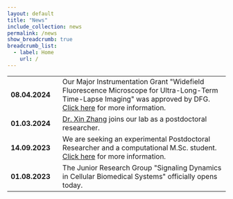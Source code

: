 ```yaml
---
layout: default
title: "News"
include_collection: news
permalink: /news
show_breadcrumb: true
breadcrumb_list:
  - label: Home
    url: /
---
```


<div id="main">
<table><tbody>
  <tr>
    <td style="padding-right:20px"><strong>08.04.2024</strong></td> 
    <td>Our Major Instrumentation Grant "Widefield Fluorescence Microscope for Ultra-Long-Term Time-Lapse Imaging" was approved by DFG. <a href="https://gepris.dfg.de/gepris/projekt/544665512?language=en">Click here</a> for more information.</td>
  </tr>
  <tr>
    <td style="padding-right:20px"><strong>01.03.2024</strong></td> 
    <td><a href="/people.md">Dr. Xin Zhang</a> joins our lab as a postdoctoral researcher. </td>
  </tr>
  <tr>
    <td style="padding-right:20px"><strong>14.09.2023</strong></td> 
    <td>We are seeking an experimental Postdoctoral Researcher and a computational M.Sc. student. <a href="/join">Click here</a> for more information.</td>
  </tr>
  <tr>
    <td style="padding-right:20px"><strong>01.08.2023</strong></td>
    <td>The Junior Research Group "Signaling Dynamics in Cellular Biomedical Systems" officially opens today.</td>
  </tr>
</tbody></table>

</div>